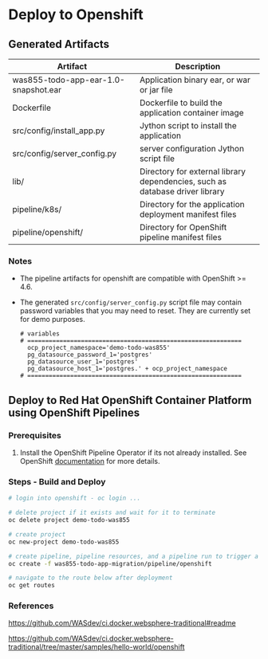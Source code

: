 # Deploy to Openshift

## Generated Artifacts
| Artifact | Description |
| --- | --- |
| was855-todo-app-ear-1.0-snapshot.ear | Application binary ear, or war or jar file |
| Dockerfile | Dockerfile to build the application container image |
| src/config/install_app.py | Jython script to install the application |
| src/config/server_config.py | server configuration Jython script file |  
| lib/ | Directory for external library dependencies, such as database driver library | 
| pipeline/k8s/ | Directory for the application deployment manifest files |
| pipeline/openshift/ | Directory for OpenShift pipeline manifest files |

### Notes
- The pipeline artifacts for openshift are compatible with OpenShift >= 4.6.

- The generated `src/config/server_config.py` script file may contain password variables that you may need to reset. They are currently set for demo purposes.

  ```
  # variables
  # ============================================================
    ocp_project_namespace='demo-todo-was855'
    pg_datasource_password_1='postgres'
    pg_datasource_user_1='postgres'
    pg_datasource_host_1='postgres.' + ocp_project_namespace
  # ============================================================  
  ```

## Deploy to Red Hat OpenShift Container Platform using OpenShift Pipelines

### Prerequisites
1. Install the OpenShift Pipeline Operator if its not already installed. See OpenShift [documentation](https://docs.openshift.com/container-platform/4.6/pipelines/installing-pipelines.html) for more details.

### Steps - Build and Deploy

```bash
# login into openshift - oc login ...

# delete project if it exists and wait for it to terminate
oc delete project demo-todo-was855

# create project
oc new-project demo-todo-was855

# create pipeline, pipeline resources, and a pipeline run to trigger a pipeline
oc create -f was855-todo-app-migration/pipeline/openshift

# navigate to the route below after deployment
oc get routes
```

### References

https://github.com/WASdev/ci.docker.websphere-traditional#readme

https://github.com/WASdev/ci.docker.websphere-traditional/tree/master/samples/hello-world/openshift
